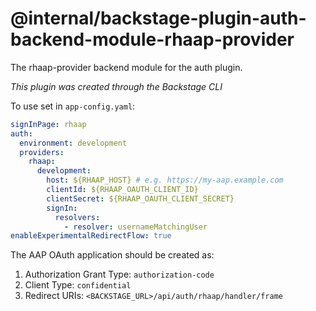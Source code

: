 # @internal/backstage-plugin-auth-backend-module-rhaap-provider

The rhaap-provider backend module for the auth plugin.

_This plugin was created through the Backstage CLI_

To use set in `app-config.yaml`:

```yaml
signInPage: rhaap
auth:
  environment: development
  providers:
    rhaap:
      development:
        host: ${RHAAP_HOST} # e.g. https://my-aap.example.com
        clientId: ${RHAAP_OAUTH_CLIENT_ID}
        clientSecret: ${RHAAP_OAUTH_CLIENT_SECRET}
        signIn:
          resolvers:
            - resolver: usernameMatchingUser
enableExperimentalRedirectFlow: true
```

The AAP OAuth application should be created as:

1. Authorization Grant Type: `authorization-code`
2. Client Type: `confidential`
3. Redirect URIs: `<BACKSTAGE_URL>/api/auth/rhaap/handler/frame`
